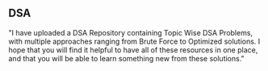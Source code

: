## DSA

"I have uploaded a DSA Repository containing Topic Wise DSA Problems, with multiple approaches ranging from Brute Force to Optimized solutions. 
 I hope that you will find it helpful to have all of these resources in one place, and that you will be able to learn something new from these solutions."
